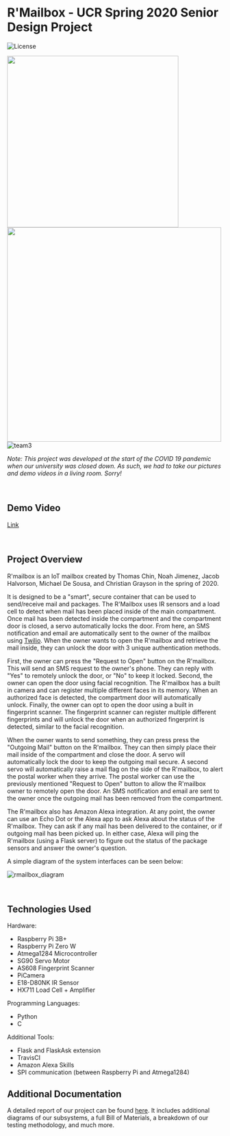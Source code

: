 # R'Mailbox - UCR Spring 2020 Senior Design Project

![License](http://img.shields.io/github/license/mrthomaschin/CS179J-Team3)

<img src="https://user-images.githubusercontent.com/22509729/119739432-159cac00-be37-11eb-827e-dae3f5d5c7ae.png" width="400" /> <img src="https://user-images.githubusercontent.com/22509729/119739411-0ddd0780-be37-11eb-8a68-b3327f03c319.png" width="500" /> 
![team3](https://user-images.githubusercontent.com/22509729/119741248-2b5fa080-be3a-11eb-9956-410119fca1cd.png)

*Note: This project was developed at the start of the COVID 19 pandemic when our university was closed down. As such, we had to take our pictures and demo videos in a living room. Sorry!*

<br>

## Demo Video

[Link](https://youtu.be/tdN0DXa4qWg)

<br>

## Project Overview

R'mailbox is an IoT mailbox created by Thomas Chin, Noah Jimenez, Jacob Halvorson, Michael De Sousa, and Christian Grayson in the spring of 2020. 

It is designed to be a "smart", secure container that can be used to send/receive mail and packages. The R'Mailbox uses IR sensors and a load cell to detect when mail has been placed inside of the main compartment. Once mail has been detected inside the compartment and the compartment door is closed, a servo automatically locks the door. From here, an SMS notification and email are automatically sent to the owner of the mailbox using [Twilio](https://www.twilio.com/). When the owner wants to open the R'mailbox and retrieve the mail inside, they can unlock the door with 3 unique authentication methods.

First, the owner can press the "Request to Open" button on the R'mailbox. This will send an SMS request to the owner's phone. They can reply with "Yes" to remotely unlock the door, or "No" to keep it locked. Second, the owner can open the door using facial recognition. The R'mailbox has a built in camera and can register multiple different faces in its memory. When an authorized face is detected, the compartment door will automatically unlock. Finally, the owner can opt to open the door using a built in fingerprint scanner. The fingerprint scanner can register multiple different fingerprints and will unlock the door when an authorized fingerprint is detected, similar to the facial recognition.

When the owner wants to send something, they can press press the "Outgoing Mail" button on the R'mailbox. They can then simply place their mail inside of the compartment and close the door. A servo will automatically lock the door to keep the outgoing mail secure. A second servo will automatically raise a mail flag on the side of the R'mailbox, to alert the postal worker when they arrive. The postal worker can use the previously mentioned "Request to Open" button to allow the R'mailbox owner to remotely open the door. An SMS notification and email are sent to the owner once the outgoing mail has been removed from the compartment. 

The R'mailbox also has Amazon Alexa integration. At any point, the owner can use an Echo Dot or the Alexa app to ask Alexa about the status of the R'mailbox. They can ask if any mail has been delivered to the container, or if outgoing mail has been picked up. In either case, Alexa will ping the R'mailbox (using a Flask server) to figure out the status of the package sensors and answer the owner's question.

A simple diagram of the system interfaces can be seen below: 

![rmailbox_diagram](https://user-images.githubusercontent.com/22509729/119742026-c1e09180-be3b-11eb-9d0f-ecfbbb50c89b.png)

<br>

## Technologies Used

Hardware:
- Raspberry Pi 3B+
- Raspberry Pi Zero W
- Atmega1284 Microcontroller 
- SG90 Servo Motor
- AS608 Fingerprint Scanner
- PiCamera
- E18-D80NK IR Sensor
- HX711 Load Cell + Amplifier

Programming Languages:
- Python
- C

Additional Tools:
- Flask and FlaskAsk extension
- TravisCI
- Amazon Alexa Skills
- SPI communication (between Raspberry Pi and Atmega1284)

## Additional Documentation

A detailed report of our project can be found [here](https://drive.google.com/file/d/1L6dqv_ulrA3YTHF-tuNcpjMuraq7k0kp/view?usp=sharing). It includes additional diagrams of our subsystems, a full Bill of Materials, a breakdown of our testing methodology, and much more.
